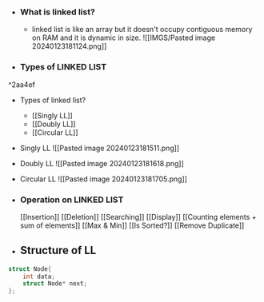 

- ### What is linked list?
	- linked list is like an array but it doesn't occupy contiguous memory on RAM and it is dynamic in size.
	![[IMGS/Pasted image 20240123181124.png]]

- ### Types of LINKED LIST

^2aa4ef

- Types of linked list?
	- [[Singly LL]]
	- [[Doubly LL]]
	- [[Circular LL]]
- Singly LL
	![[Pasted image 20240123181511.png]]
- Doubly LL
	![[Pasted image 20240123181618.png]]
- Circular LL
	 ![[Pasted image 20240123181705.png]]



- ### Operation on LINKED LIST
	[[Insertion]]
	[[Deletion]]
	[[Searching]] 
	[[Display]]
	[[Counting elements + sum of elements]]
	[[Max & Min]]
	[[Is Sorted?]]
	[[Remove Duplicate]]
	


- ## Structure of LL
```c++
struct Node{
	int data;
	struct Node* next;
};
```

